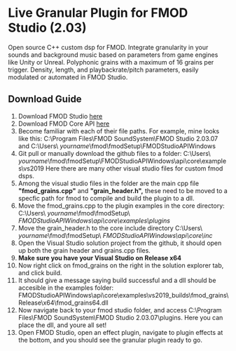 # Live Granular Plugin for FMOD Studio  (2.03)

Open source C++ custom dsp for FMOD. Integrate granularity in your sounds and background music based on parameters from game engines like Unity or Unreal. Polyphonic grains with a maximum of 16 grains per trigger. Density, length, and playbackrate/pitch parameters, easily modulated or automated in FMOD Studio.

## Download Guide
1. Download FMOD Studio [here](https://www.fmod.com/ "FMOD Homepage")
2. Download FMOD Core API [here](https://www.fmod.com/core "FMOD Core")
3. Become familiar with each of their file paths. For example, mine looks like this:
C:\Program Files\FMOD SoundSystem\FMOD Studio 2.03.07
and
C:\Users\ *yourname*\fmod\fmodSetup\FMODStudioAPIWindows
4. Git pull or manually download the github files to a folder:
C:\Users\ *yourname*\fmod\fmodSetup\FMODStudioAPIWindows\api\core\examples\vs2019
Here there are many other visual studio files for custom fmod dsps.
5. Among the visual studio files in the folder are the main cpp file **"fmod_grains.cpp"** and **"grain_header.h",** these need to be moved to a specfic path for fmod to compile and build the plugin to a dll.
6. Move the fmod_grains.cpp to the plugin examples in the core directory: C:\Users\ *yourname*\fmod\fmodSetup\ *FMODStudioAPIWindows\api\core\examples\plugins*
7. Move the grain_header.h to the core include directory C:\Users\ *yourname*\fmod\fmodSetup\ *FMODStudioAPIWindows\api\core\inc*
8. Open the Visual Studio solution project from the github, it should open up both the grain header and grains.cpp files.
9. **Make sure you have your Visual Studio on Release x64**
10. Now right click on fmod_grains on the right in the solution explorer tab, and click build.
11. It should give a message saying build successful and a dll should be accesible in the examples folder: FMODStudioAPIWindows\api\core\examples\vs2019\_builds\fmod_grains\Release\x64\fmod_grains64.dll
12. Now navigate back to your fmod studio folder, and access C:\Program Files\FMOD SoundSystem\FMOD Studio 2.03.07\plugins. Here you can place the dll, and youre all set!
13. Open FMOD Studio, open an effect plugin, navigate to plugin effects at the bottom, and you should see the granular plugin ready to go.
